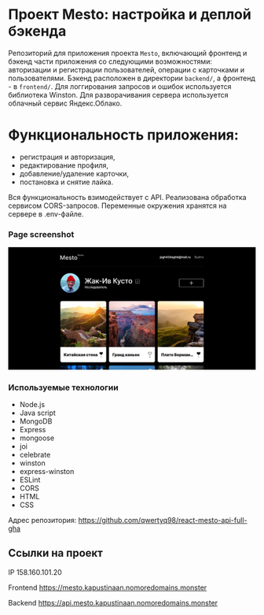 
# Проект Mesto: настройка и деплой бэкенда

Репозиторий для приложения проекта `Mesto`, включающий фронтенд и бэкенд части приложения со следующими возможностями: авторизации и регистрации пользователей, операции с карточками и пользователями. Бэкенд расположен в директории `backend/`, а фронтенд - в `frontend/`. 
Для логгирования запросов и ошибок используется библиотека Winston. Для разворачивания сервера используется облачный сервис Яндекс.Облако.

# Функциональность приложения:

- регистрация и авторизация,
- редактирование профиля,
- добавление/удаление карточки,
- постановка и снятие лайка.

Вся функциональность взимодействует с API. Реализована обработка сервисом CORS-запросов. Переменные окружения хранятся на сервере в .env-файле.

### Page screenshot

![Desktop screenshot](https://github.com/qwertyq98/react-mesto-api-full-gha/blob/main/page%20screenshot/page_screenshot.JPG)

### Используемые технологии

- Node.js
- Java script
- MongoDB
- Express
- mongoose
- joi
- celebrate
- winston
- express-winston
- ESLint
- CORS
- HTML
- CSS

Адрес репозитория: https://github.com/qwertyq98/react-mesto-api-full-gha

## Ссылки на проект

IP 158.160.101.20

Frontend https://mesto.kapustinaan.nomoredomains.monster

Backend https://api.mesto.kapustinaan.nomoredomains.monster

